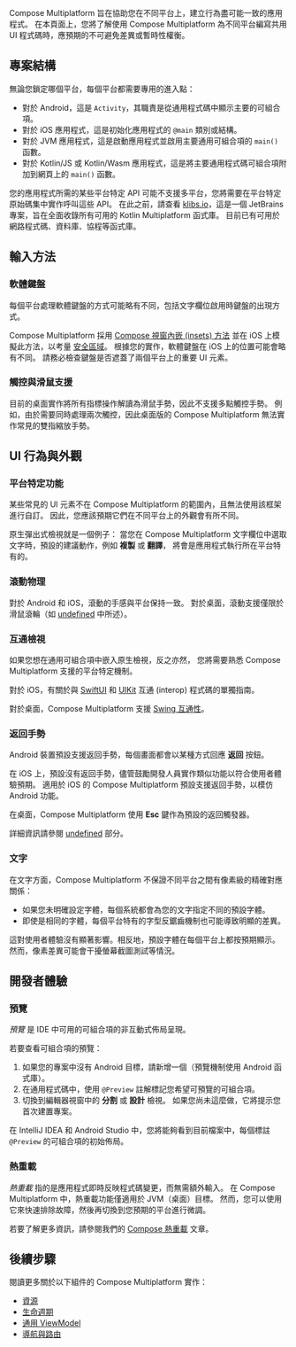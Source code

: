 [//]: # (title: 不同平台上的預設 UI 行為)

Compose Multiplatform 旨在協助您在不同平台上，建立行為盡可能一致的應用程式。
在本頁面上，您將了解使用 Compose Multiplatform 為不同平台編寫共用 UI 程式碼時，應預期的不可避免差異或暫時性權衡。

## 專案結構

無論您鎖定哪個平台，每個平台都需要專用的進入點：

*   對於 Android，這是 `Activity`，其職責是從通用程式碼中顯示主要的可組合項。
*   對於 iOS 應用程式，這是初始化應用程式的 `@main` 類別或結構。
*   對於 JVM 應用程式，這是啟動應用程式並啟用主要通用可組合項的 `main()` 函數。
*   對於 Kotlin/JS 或 Kotlin/Wasm 應用程式，這是將主要通用程式碼可組合項附加到網頁上的 `main()` 函數。

您的應用程式所需的某些平台特定 API 可能不支援多平台，您將需要在平台特定原始碼集中實作呼叫這些 API。
在此之前，請查看 [klibs.io](https://klibs.io/)，這是一個 JetBrains 專案，旨在全面收錄所有可用的 Kotlin Multiplatform 函式庫。
目前已有可用於網路程式碼、資料庫、協程等函式庫。

## 輸入方法

### 軟體鍵盤

每個平台處理軟體鍵盤的方式可能略有不同，包括文字欄位啟用時鍵盤的出現方式。

Compose Multiplatform 採用 [Compose 視窗內嵌 (insets) 方法](https://developer.android.com/develop/ui/compose/system/insets)
並在 iOS 上模擬此方法，以考量 [安全區域](https://developer.apple.com/documentation/UIKit/positioning-content-relative-to-the-safe-area)。
根據您的實作，軟體鍵盤在 iOS 上的位置可能會略有不同。
請務必檢查鍵盤是否遮蓋了兩個平台上的重要 UI 元素。

### 觸控與滑鼠支援

目前的桌面實作將所有指標操作解讀為滑鼠手勢，因此不支援多點觸控手勢。
例如，由於需要同時處理兩次觸控，因此桌面版的 Compose Multiplatform 無法實作常見的雙指縮放手勢。

## UI 行為與外觀

### 平台特定功能

某些常見的 UI 元素不在 Compose Multiplatform 的範圍內，且無法使用該框架進行自訂。
因此，您應該預期它們在不同平台上的外觀會有所不同。

原生彈出式檢視就是一個例子：
當您在 Compose Multiplatform 文字欄位中選取文字時，預設的建議動作，例如 **複製** 或 **翻譯**，
將會是應用程式執行所在平台特有的。

### 滾動物理

對於 Android 和 iOS，滾動的手感與平台保持一致。
對於桌面，滾動支援僅限於滑鼠滾輪（如 [undefined](#touch-and-mouse-support) 中所述）。

### 互通檢視

如果您想在通用可組合項中嵌入原生檢視，反之亦然，
您將需要熟悉 Compose Multiplatform 支援的平台特定機制。

對於 iOS，有關於與 [SwiftUI](compose-swiftui-integration.md) 和 [UIKit](compose-uikit-integration.md) 互通 (interop) 程式碼的單獨指南。

對於桌面，Compose Multiplatform 支援 [Swing 互通性](compose-desktop-swing-interoperability.md)。

### 返回手勢

Android 裝置預設支援返回手勢，每個畫面都會以某種方式回應 **返回** 按鈕。

在 iOS 上，預設沒有返回手勢，儘管鼓勵開發人員實作類似功能以符合使用者體驗預期。
適用於 iOS 的 Compose Multiplatform 預設支援返回手勢，以模仿 Android 功能。

在桌面，Compose Multiplatform 使用 **Esc** 鍵作為預設的返回觸發器。

詳細資訊請參閱 [undefined](compose-navigation.md#back-gesture) 部分。

### 文字

在文字方面，Compose Multiplatform 不保證不同平台之間有像素級的精確對應關係：

*   如果您未明確設定字體，每個系統都會為您的文字指定不同的預設字體。
*   即使是相同的字體，每個平台特有的字型反鋸齒機制也可能導致明顯的差異。

這對使用者體驗沒有顯著影響。相反地，預設字體在每個平台上都按預期顯示。
然而，像素差異可能會干擾螢幕截圖測試等情況。

<!-- this should be covered in benchmarking, not as a baseline Compose Multiplatform limitation
### Initial performance

On iOS, you may notice a delay in the initial performance of individual screens compared to Android.
This can happen because Compose Multiplatform compiles UI shaders on demand.
So, if a particular shader is not cached yet, compiling it may delay rendering of a scene.

This issue affects only the first launch of each screen.
Once all necessary shaders are cached, subsequent launches are not delayed by compilation.
-->

## 開發者體驗

### 預覽

_預覽_ 是 IDE 中可用的可組合項的非互動式佈局呈現。

若要查看可組合項的預覽：

1.  如果您的專案中沒有 Android 目標，請新增一個（預覽機制使用 Android 函式庫）。
2.  在通用程式碼中，使用 `@Preview` 註解標記您希望可預覽的可組合項。
3.  切換到編輯器視窗中的 **分割** 或 **設計** 檢視。
    如果您尚未這麼做，它將提示您首次建置專案。

在 IntelliJ IDEA 和 Android Studio 中，您將能夠看到目前檔案中，每個標註 `@Preview` 的可組合項的初始佈局。

### 熱重載

_熱重載_ 指的是應用程式即時反映程式碼變更，而無需額外輸入。
在 Compose Multiplatform 中，熱重載功能僅適用於 JVM（桌面）目標。
然而，您可以使用它來快速排除故障，然後再切換到您預期的平台進行微調。

若要了解更多資訊，請參閱我們的 [Compose 熱重載](compose-hot-reload.md) 文章。

## 後續步驟

閱讀更多關於以下組件的 Compose Multiplatform 實作：
*   [資源](compose-multiplatform-resources.md)
*   [生命週期](compose-lifecycle.md)
*   [通用 ViewModel](compose-viewmodel.md)
*   [導航與路由](compose-navigation-routing.md)